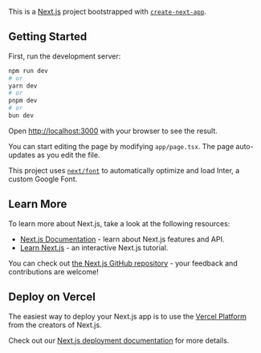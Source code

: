 This is a [Next.js](https://nextjs.org/) project bootstrapped with [`create-next-app`](https://github.com/vercel/next.js/tree/canary/packages/create-next-app).

## Getting Started

First, run the development server:

```bash
npm run dev
# or
yarn dev
# or
pnpm dev
# or
bun dev
```

Open [http://localhost:3000](http://localhost:3000) with your browser to see the result.

You can start editing the page by modifying `app/page.tsx`. The page auto-updates as you edit the file.

This project uses [`next/font`](https://nextjs.org/docs/basic-features/font-optimization) to automatically optimize and load Inter, a custom Google Font.

## Learn More

To learn more about Next.js, take a look at the following resources:

- [Next.js Documentation](https://nextjs.org/docs) - learn about Next.js features and API.
- [Learn Next.js](https://nextjs.org/learn) - an interactive Next.js tutorial.

You can check out [the Next.js GitHub repository](https://github.com/vercel/next.js/) - your feedback and contributions are welcome!

## Deploy on Vercel

The easiest way to deploy your Next.js app is to use the [Vercel Platform](https://vercel.com/new?utm_medium=default-template&filter=next.js&utm_source=create-next-app&utm_campaign=create-next-app-readme) from the creators of Next.js.

Check out our [Next.js deployment documentation](https://nextjs.org/docs/deployment) for more details.
<!-- Task: Build landing page

Notes: 
1. Use the attached image as a template for the hero section.
2. The navbar should remain the same.
3. The navbar links should be about, contact, jobs, and the cta(signup). The logo should serve as the home link
4. It should be a one page site. All the links should scroll to the required section on the page (except the job)
5. You're expected to embed the about page into the homepage. (The point of being a one page site)
6. Stick to the jobmingle brand colours and you can use high quality images of your choice that express the design properly (from unsplashed and co)
7. Use your intuition to improve the designs but stick to the primary colours and the branding (i.e no illustrations) -->